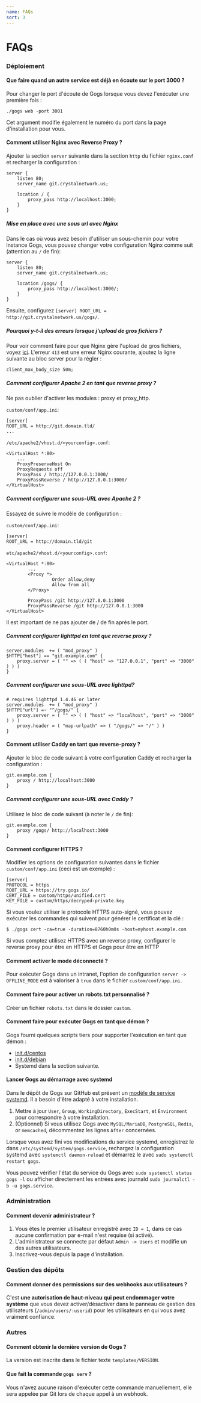 ```yaml
---
name: FAQs
sort: 3
---
```


# FAQs

### Déploiement

#### Que faire quand un autre service est déjà en écoute sur le port 3000 ?

Pour changer le port d'écoute de Gogs lorsque vous devez l'exécuter une première fois :

    ./gogs web -port 3001

Cet argument modifie également le numéro du port dans la page d'installation pour vous.

#### Comment utiliser Nginx avec Reverse Proxy ?

Ajouter la section `server` suivante dans la section `http` du fichier `nginx.conf` et recharger la configuration :

```
server {
    listen 80;
    server_name git.crystalnetwork.us;

    location / {
        proxy_pass http://localhost:3000;
    }
}
```

##### Mise en place avec une sous url avec Nginx

Dans le cas où vous avez besoin d'utiliser un sous-chemin pour votre instance Gogs, vous pouvez changer votre configuration Nginx comme suit (attention au `/` de fin):

```
server {
    listen 80;
    server_name git.crystalnetwork.us;

    location /gogs/ {
        proxy_pass http://localhost:3000/;
    }
}
```

Ensuite, configurez `[server] ROOT_URL = http://git.crystalnetwork.us/gogs/`.

##### Pourquoi y-t-il des erreurs lorsque j'upload de gros fichiers ?

Pour voir comment faire pour que Nginx gère l'upload de gros fichiers, voyez [ici](http://stackoverflow.com/a/15021750). L'erreur `413` est une erreur Nginx courante, ajoutez la ligne suivante au bloc server pour la régler :

```
client_max_body_size 50m;
```

##### Comment configurer Apache 2 en tant que reverse proxy ?

Ne pas oublier d'activer les modules : proxy et proxy_http.

`custom/conf/app.ini`:
```
[server]
ROOT_URL = http://git.domain.tld/
...
```
`/etc/apache2/vhost.d/<yourconfig>.conf`:
```
<VirtualHost *:80>
    ...
    ProxyPreserveHost On
    ProxyRequests off
    ProxyPass / http://127.0.0.1:3000/
    ProxyPassReverse / http://127.0.0.1:3000/
</VirtualHost>
```

##### Comment configurer une sous-URL avec Apache 2 ?

Essayez de suivre le modèle de configuration :

`custom/conf/app.ini`:
```
[server]
ROOT_URL = http://domain.tld/git
```
`etc/apache2/vhost.d/<yourconfig>.conf`:
```
<VirtualHost *:80>
        ...
        <Proxy *>
                 Order allow,deny
                 Allow from all
        </Proxy>

        ProxyPass /git http://127.0.0.1:3000
        ProxyPassReverse /git http://127.0.0.1:3000
</VirtualHost>
```

Il est important de ne pas ajouter de / de fin après le port.

##### Comment configurer lighttpd en tant que reverse proxy ?

```
server.modules  += ( "mod_proxy" )
$HTTP["host"] == "git.example.com" {
    proxy.server = ( "" => ( ( "host" => "127.0.0.1", "port" => "3000" ) ) )
}
```

##### Comment configurer une sous-URL avec lighttpd?

```
# requires lighttpd 1.4.46 or later
server.modules  += ( "mod_proxy" )
$HTTP["url"] =~ "^/gogs/" {
    proxy.server = ( "" => ( ( "host" => "localhost", "port" => "3000" ) ) )
    proxy.header = ( "map-urlpath" => ( "/gogs/" => "/" ) )
}
```

#### Comment utiliser Caddy en tant que reverse-proxy ?

Ajouter le bloc de code suivant à votre configuration Caddy et recharger la configuration :

```
git.example.com {
    proxy / http://localhost:3000
}
```

##### Comment configurer une sous-URL avec Caddy ?

Utilisez le bloc de code suivant (à noter le `/` de fin):

```
git.example.com {
    proxy /gogs/ http://localhost:3000
}
```


#### Comment configurer HTTPS ?

Modifier les options de configuration suivantes dans le fichier `custom/conf/app.ini` (ceci est un exemple) :

```
[server]
PROTOCOL = https
ROOT_URL = https://try.gogs.io/
CERT_FILE = custom/https/unified.cert
KEY_FILE = custom/https/decryped-private.key
```

Si vous voulez utiliser le protocole HTTPS auto-signé, vous pouvez exécuter les commandes qui suivent pour générer le certificat et la clé :

	$ ./gogs cert -ca=true -duration=8760h0m0s -host=myhost.example.com

Si vous comptez utilisez HTTPS avec un reverse proxy, configurer le reverse proxy pour être en HTTPS et Gogs pour être en HTTP

#### Comment activer le mode déconnecté ?

Pour exécuter Gogs dans un intranet, l'option de configuration `server -> OFFLINE_MODE` est à valoriser à `true` dans le fichier `custom/conf/app.ini`.

#### Comment faire pour activer un robots.txt personnalisé ?

Créer un fichier `robots.txt` dans le dossier `custom`.

#### Comment faire pour exécuter Gogs en tant que démon ?

Gogs fourni quelques scripts tiers pour supporter l'exécution en tant que démon :

- [init.d/centos](https://github.com/gogits/gogs/blob/master/scripts/init/centos/gogs)
- [init.d/debian](https://github.com/gogits/gogs/blob/master/scripts/init/debian/gogs)
- Systemd dans la section suivante.

#### Lancer Gogs au démarrage avec systemd 

Dans le dépôt de Gogs sur GitHub est présent un [modèle de service systemd](https://github.com/gogits/gogs/blob/master/scripts/systemd/gogs.service). Il a besoin d'être adapté à votre installation.

1. Mettre à jour `User`, `Group`, `WorkingDirectory`, `ExecStart`, et `Environment` pour correspondre à votre installation.
2. (Optionnel) Si vous utilisez Gogs avec `MySQL/MariaDB`, `PostgreSQL`, `Redis`, or `memcached`, décommentez les lignes `After` concernées.

Lorsque vous avez fini vos modifications du service systemd, enregistrez le dans `/etc/systemd/system/gogs.service`, rechargez la configuration systemd avec `systemctl daemon-reload` et démarrez le avec `sudo systemctl restart gogs`.

Vous pouvez vérifier l'état du service du Gogs avec `sudo systemctl status gogs -l` ou afficher directement les entrées avec journald `sudo journalctl -b -u gogs.service`.

### Administration

#### Comment devenir administrateur ?

1. Vous êtes le premier utilisateur enregistré avec `ID = 1`, dans ce cas aucune confirmation par e-mail n'est requise (si activé).
2. L'administrateur se connecte par défaut `Admin -> Users` et modifie un des autres utilisateurs.
3. Inscrivez-vous depuis la page d'installation.

### Gestion des dépôts

#### Comment donner des permissions sur des webhooks aux utilisateurs ?

C'est **une autorisation de haut-niveau qui peut endommager votre système** que vous devez activer/désactiver dans le panneau de gestion des utilisateurs (`/admin/users/:userid`) pour les utilisateurs en qui vous avez vraiment confiance.

### Autres

#### Comment obtenir la dernière version de Gogs ?

La version est inscrite dans le fichier texte `templates/VERSION`.

#### Que fait la commande `gogs serv` ?

Vous n'avez aucune raison d'exécuter cette commande manuellement, elle sera appelée par Git lors de chaque appel à un webhook.
